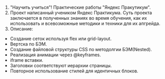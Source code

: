 1. "Научить учиться"! Практические работы "Яндекс Пракутикум".
2. Проект написанный учеником Яндекс Практикума. Суть проекта заключается в полученных знаниях во время обучения, как их использовать и всевозможные методики и техники для их апгрейда.
3. Описание: 
 - Создание сеток используя flex или grid-layout. 
 - Вертска по БЭМ. 
 - Создание файловой структуры CSS по методолгии БЭМ(Nested).
 - Реализация анимации через @keyframes. 
 - iframe вставки.
 - Заголовки соответствуют иерархии страницы.
 - Повторное использование стилей для идентичных блоков.

